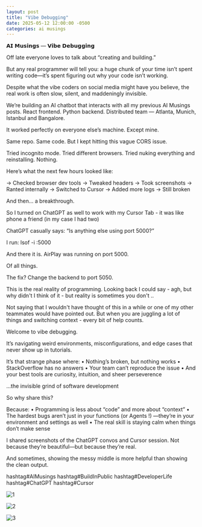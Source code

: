 ```yaml
---
layout: post
title: "Vibe Debugging"
date: 2025-05-12 12:00:00 -0500
categories: ai musings
---
```


𝗔𝗜 𝗠𝘂𝘀𝗶𝗻𝗴𝘀 — 𝗩𝗶𝗯𝗲 𝗗𝗲𝗯𝘂𝗴𝗴𝗶𝗻𝗴

Off late everyone loves to talk about “creating and building.”

But any real programmer will tell you: a huge chunk of your time isn’t spent writing code—it’s spent figuring out why your code isn’t working.

Despite what the vibe coders on social media might have you believe, the real work is often slow, silent, and maddeningly invisible.

We’re building an AI chatbot that interacts with all my previous AI Musings posts. React frontend. Python backend. Distributed team — Atlanta, Munich, Istanbul and Bangalore.

It worked perfectly on everyone else’s machine.
Except mine.

Same repo. Same code.
But I kept hitting this vague CORS issue.

Tried incognito mode.
Tried different browsers.
Tried nuking everything and reinstalling.
Nothing.

Here’s what the next few hours looked like:

→ Checked browser dev tools
→ Tweaked headers
→ Took screenshots
→ Ranted internally
→ Switched to Cursor
→ Added more logs
→ Still broken

And then… a breakthrough.

So I turned on ChatGPT as well to work with my Cursor Tab - it was like phone a friend (in my case I had two)

ChatGPT casually says:
“Is anything else using port 5000?”

I run: lsof -i :5000

And there it is.
AirPlay was running on port 5000.

Of all things.

The fix? Change the backend to port 5050.

This is the real reality of programming.
Looking back I could say - agh, but why didn't I think of it - but reality is sometimes you don't ..

Not saying that I wouldn't have thought of this in a while or one of my other teammates would have pointed out. But when you are juggling a lot of things and switching context - every bit of help counts.

Welcome to vibe debugging.

It’s navigating weird environments, misconfigurations, and edge cases that never show up in tutorials.

It’s that strange phase where:
 • Nothing’s broken, but nothing works
 • StackOverflow has no answers
 • Your team can’t reproduce the issue
 • And your best tools are curiosity, intuition, and sheer perseverence

...the invisible grind of software development

So why share this?

Because:
 • Programming is less about “code” and more about “context”
 • The hardest bugs aren’t just in your functions (or Agents !) —they’re in your environment and settings as well
 • The real skill is staying calm when things don’t make sense

I shared screenshots of the ChatGPT convos and Cursor session.
Not because they’re beautiful—but because they’re real.

And sometimes, showing the messy middle is more helpful than showing the clean output.

hashtag#AIMusings hashtag#BuildInPublic hashtag#DeveloperLife hashtag#ChatGPT hashtag#Cursor

 ![1](https://media.licdn.com/dms/image/v2/D4E22AQEahg9wbPo2jQ/feedshare-shrink_800/B4EZbByjKfGQAg-/0/1747007976652?e=1749686400&v=beta&t=WfgWdi1df8cSljeP7hpQSMPt20K3-BDXkQGZlGMW2fs)

 ![2](https://media.licdn.com/dms/image/v2/D4E22AQE-1JZvkovL_A/feedshare-shrink_800/B4EZbByjKiHIAg-/0/1747007977565?e=1749686400&v=beta&t=MLSSz4NfLxDCGGqFtli64gjl1g8gRChODYFiSEZOlSU)

 ![3](https://media.licdn.com/dms/image/v2/D4E22AQEumiH5E2F-aQ/feedshare-shrink_800/B4EZbByjKiHMAg-/0/1747007978191?e=1749686400&v=beta&t=OzzHq7MhObmRoHpXB7BCDAJGZSnN_wnOL4gRzTkmQgA)
 